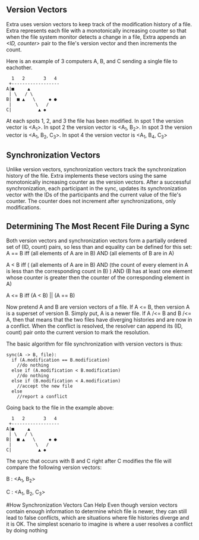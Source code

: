 Version Vectors
----------------

Extra uses version vectors to keep track of the modification history of
a file. Extra represents each file with a monotonically increasing
counter so that when the file system monitor detects a change in a file,
Extra appends an *<ID, counter>* pair to the file's version vector and
then increments the count.

Here is an example of 3 computers A, B, and C sending a single file to
eachother.

<!-- language: lang-none -->

      1   2       3   4
     +------------------
    A|■     ▲
     | \   / \
    B|  ■ ▲   \     ◆ ●
     |         \   /
    C|          ▲ ◆

At each spots 1, 2, and 3 the file has been modified.
In spot 1 the version vector is <A<sub>1</sub>>. In spot
2 the version vector is <A<sub>1</sub>, B<sub>2</sub>>. In spot
3 the version vector is <A<sub>1</sub>, B<sub>2</sub>, C<sub>3</sub>>.
In spot 4 the version vector is <A<sub>1</sub>, B<sub>4</sub>, C<sub>3</sub>>

Synchronization Vectors
-----------------------

Unlike version vectors, synchronization vectors track the
synchronization history of the file. Extra implements these vectors
using the same monotonically increasing counter as the version vectors.
After a successful synchronization, each participant in the sync,
updates its synchronization vector with the IDs of the participants and
the current value of the file's counter. The counter does not increment
after synchronizations, only modifications.

Determining The Most Recent File During a Sync
-----------------------------------------------

Both version vectors and synchronization vectors form a partially
ordered set of (ID, count) pairs, so less than and equality can be defined for this set:
A == B iff (all elements of A are in B) AND (all elements of B are in A)

A < B  iff (
    (all elements of A are in B)
    AND
    (the count of every element in A is less than the corresponding count in B)
  )
AND
(B has at least one element whose counter is greater then the counter of the corresponding element in A)

A <= B iff (A < B) || (A == B)

Now pretend A and B are version vectors of a file. If A <= B, then
version A is a superset of version B. Simply put, A is a newer file. If
A /<= B and B /<= A, then that means that the two files have diverging
histories and are now in a conflict. When the conflict is resolved, the
resolver can append its (ID, count) pair onto the current version to
mark the resolution.

The basic algorithm for file synchronization with version vectors is
thus:
<!-- language: lang-none -->

    sync(A -> B, file):
      if (A.modification == B.modification)
        //do nothing
      else if (A.modification < B.modification)
        //do nothing
      else if (B.modification < A.modification)
        //accept the new file
      else
        //report a conflict

Going back to the file in the example above:
<!-- language: lang-none -->

      1   2       3   4
     +------------------
    A|■     ▲
     | \   / \
    B|  ■ ▲   \     ◆ ●
     |         \   /
    C|          ▲ ◆


The sync that occurs with B and C right after C modifies the file
will compare the following version vectors:

B : <A<sub>1</sub>, B<sub>2</sub>>

C : <A<sub>1</sub>, B<sub>2</sub>, C<sub>3</sub>>

#How Synchronization Vectors Can Help
Even though version vectors contain enough information to determine
which file is newer, they can still lead to false conflicts, which are
situations where file histories diverge and it is OK. The simplest
scenario to imagine is where a user resolves a conflict by doing nothing

